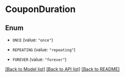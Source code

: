# CouponDuration

## Enum


* `ONCE` (value: `"once"`)

* `REPEATING` (value: `"repeating"`)

* `FOREVER` (value: `"forever"`)


[[Back to Model list]](../README.md#documentation-for-models) [[Back to API list]](../README.md#documentation-for-api-endpoints) [[Back to README]](../README.md)


